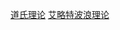 
[道氏理论](http://wiki.mbalib.com/wiki/%E9%81%93%E6%B0%8F%E7%90%86%E8%AE%BA)
[艾略特波浪理论](https://zh.wikipedia.org/wiki/%E8%89%BE%E7%95%A5%E7%89%B9%E6%B3%A2%E6%B5%AA%E7%90%86%E8%AE%BA)
